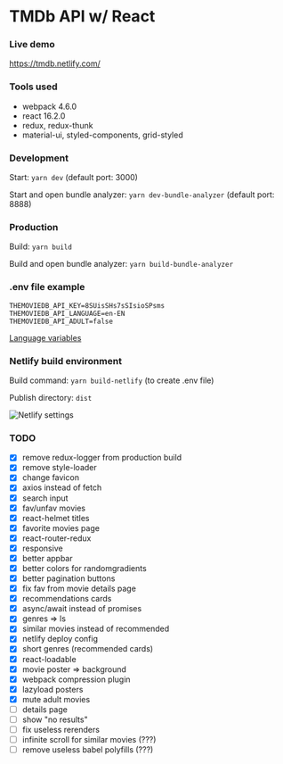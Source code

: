# TMDb API w/ React

### Live demo

https://tmdb.netlify.com/

### Tools used

* webpack 4.6.0
* react 16.2.0
* redux, redux-thunk
* material-ui, styled-components, grid-styled

### Development

Start: `yarn dev` (default port: 3000)

Start and open bundle analyzer: `yarn dev-bundle-analyzer` (default port: 8888)

### Production

Build: `yarn build`

Build and open bundle analyzer: `yarn build-bundle-analyzer`

### .env file example

```
THEMOVIEDB_API_KEY=8SUisSHs7sSIsioSPsms
THEMOVIEDB_API_LANGUAGE=en-EN
THEMOVIEDB_API_ADULT=false
```

[Language variables](https://developers.themoviedb.org/3/getting-started/languages)

### Netlify build environment

Build command: `yarn build-netlify` (to create .env file)

Publish directory: `dist`

![Netlify settings](https://i.imgur.com/4YwWV1u.png)

### TODO

* [x] remove redux-logger from production build
* [x] remove style-loader
* [x] change favicon
* [x] axios instead of fetch
* [x] search input
* [x] fav/unfav movies
* [x] react-helmet titles
* [x] favorite movies page
* [x] react-router-redux
* [x] responsive
* [x] better appbar
* [x] better colors for randomgradients
* [x] better pagination buttons
* [x] fix fav from movie details page
* [x] recommendations cards
* [x] async/await instead of promises
* [x] genres => ls
* [x] similar movies instead of recommended
* [x] netlify deploy config
* [x] short genres (recommended cards)
* [x] react-loadable
* [x] movie poster => background
* [x] webpack compression plugin
* [x] lazyload posters
* [x] mute adult movies
* [ ] details page
* [ ] show "no results"
* [ ] fix useless rerenders
* [ ] infinite scroll for similar movies (???)
* [ ] remove useless babel polyfills (???)

